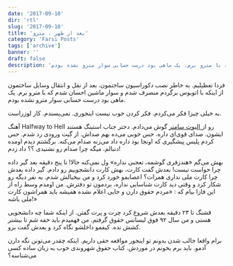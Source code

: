```yaml
---
date: '2017-09-10'
dir: 'rtl'
slug: '2017-09-10'
title: 'بعد از ظهر ، مترو'
category: 'Farsi Posts'
tags: ['archive']
banner: ''
draft: false
description: 'فردا تعطیلیم. به خاطر نصب دکوراسیون ساختمون. بعد از نقل و انتقال وسایل ساختمون از اینکه با اتوبوس برگردم منصرف شدم و سوار ماشین احسان شدم که با مترو برم. یک ماهی بود درست حسابی سوار مترو نشده بودم.'
---
```


فردا تعطیلیم. به خاطر نصب دکوراسیون ساختمون. بعد از نقل و انتقال وسایل ساختمون از اینکه با اتوبوس برگردم منصرف شدم و سوار ماشین احسان شدم که با مترو برم. یک ماهی بود درست حسابی سوار مترو نشده بودم.

به خیلی چیزا فکر می‌کردم. فکر کردن خوب نیست اینجوری. نمی‌پسندم. کار لوزراست.

آهنگ Halfway to Hell رو از[ الیوت سامنر](https://fa.wikipedia.org/wiki/%D8%A7%D9%84%DB%8C%D9%88%D8%AA_%D8%B3%D8%A7%D9%85%D9%86%D8%B1) گوش می‌دادم. دختر جناب استینگ هستند ایشون. صدای قوی‌ای داره. حس خوبی می‌ده بهم صداش. از گیت ورودی رد شدم. حس کردم پلیس پیشگیری که اونجا بود داره داد می‌زنه صدام می‌کنه. برگشتم دیدم اومده دنبالم. میگه چرا صدام رو نشنیدی ؟؟ داد زدم!

بهش می‌گم «هندزفری گوشمه، تعجبی نداره» ول نمی‌کنه حالا! تا پنج دقیقه بعد گیر داده چرا حواست نیست! بعدش گفت کارت، بهش کارت دانشجوییم رو دادم. گیر داده بعدش چرا کارت ملی نداری همرات؟ اعصابمو خورد کرد و من بیخیالش شدم. یه نفر دیگه رو شکار کرد و وقتی دید کارت شناسایی نداره، بردمون تو دفترش. من اومدم وسط راه از این فازا بیام که : «مردم حقوق دارن و جایی اعلام نشده همیشه باید همراشون کارت ملی باشه!»

قشنگ تا ۲۳ دقیقه بعدش شروع کرد چرت و پرت گفتن. از اینکه شما چه دانشجویی هستی و من سال ۹۲ فوق لیسانس حقوق گرفتم. من فهمیدم باید خفه شم تا بیشتر کشش نده. کیفمو داخلشو نگاه کرد و بعدش گفت برو.

برام واقعا جالب شدن بدونم تو اینجور مواقعه حقی داریم. اینکه چقدر می‌تونن نگه دارن آدمو. باید برم بخونم در موردش. کتاب حقوق شهروندی خوب به زبان ساده کسی می‌شناسه؟
